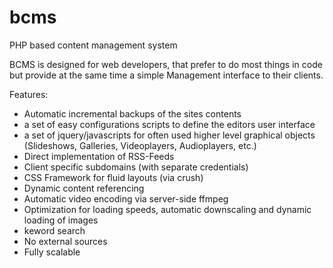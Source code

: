 # bcms
PHP based content management system

BCMS is designed for web developers, that prefer to do most things in code but provide at the same time a simple Management interface to their clients.

Features:
- Automatic incremental backups of the sites contents
- a set of easy configurations scripts to define the editors user interface
- a set of jquery/javascripts for often used higher level graphical objects (Slideshows, Galleries, Videoplayers, Audioplayers, etc.)
- Direct implementation of RSS-Feeds
- Client specific subdomains (with separate credentials)
- CSS Framework for fluid layouts (via crush)
- Dynamic content referencing
- Automatic video encoding via server-side ffmpeg
- Optimization for loading speeds, automatic downscaling and dynamic loading of images
- keword search
- No external sources
- Fully scalable
